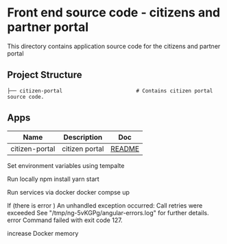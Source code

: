 # Front end source code - citizens and partner portal

This directory contains application source code for the citizens and partner portal

## Project Structure

    ├── citizen-portal                        # Contains citizen portal source code.

## Apps

| Name                | Description                                  | Doc                                                      |
| ------------------- | -------------------------------------------- | -------------------------------------------------------- |
| citizen-portal      | citizen portal                               |  [README](citizen-portal/README.md)                        |

Set environment variables using tempalte

Run locally
npm install
yarn start

Run services via docker
docker compse up

If (there is error ) An unhandled exception occurred: Call retries were exceeded
See "/tmp/ng-5vKGPg/angular-errors.log" for further details.
error Command failed with exit code 127.

increase Docker memory